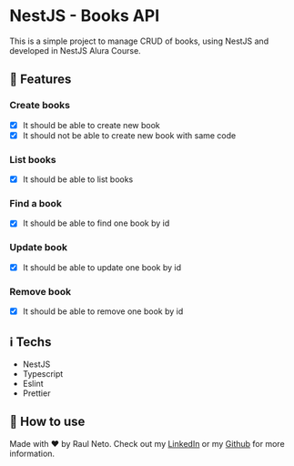 # NestJS - Books API

This is a simple project to manage CRUD of books, using NestJS and developed in NestJS Alura Course.

## :pencil: Features

### Create books
- [X] It should be able to create new book
- [X] It should not be able to create new book with same code

### List books
- [X] It should be able to list books

### Find a book
- [X] It should be able to find one book by id

### Update book
- [X] It should be able to update one book by id

### Remove book
- [X] It should be able to remove one book by id

## :information_source: Techs

- NestJS
- Typescript
- Eslint
- Prettier

## :floppy_disk: How to use

Made with ❤️ by Raul Neto. Check out my [LinkedIn]() or my [Github]() for more information.
